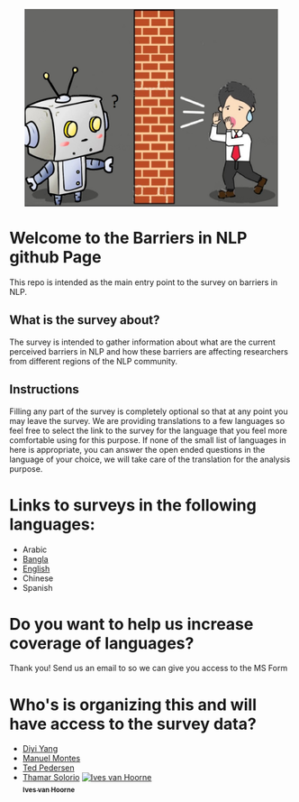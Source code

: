 


<p align="center">
<img src="final3png.png" align="center" height="350" width="450" class="center">
</p>

# Welcome to the Barriers in NLP github Page
This repo is intended as the main entry point to the survey on barriers in NLP.

## What is the survey about?
The survey is intended to gather information about what are the current perceived barriers in NLP and how these barriers are affecting researchers from different regions of the NLP community.

## Instructions
Filling any part of the survey is completely optional so that at any point you may leave the survey. We are providing translations to a few languages so feel free to select the link to the survey for the language that you feel more comfortable using for this purpose.
If none of the small list of languages in here is appropriate, you can answer the open ended questions in the language of your choice, we will take care of the translation for the analysis purpose.

# Links to surveys in the following languages:
* Arabic
* [Bangla](https://forms.office.com/Pages/DesignPageV2.aspx?subpage=design&token=77d7753dc0e142d8aad2c26f3ae1672e&id=vboLF_CikEytSw6PDwxCWemzwJvCZ35BqxNNwxlrCkZUMkdIU0pPTFRJTkwxTEQ1UzVSOTdUSEpSQS4u&branchingelementid=r44e9894a591f4f26ad6053bad7516576)
* [English](https://forms.office.com/Pages/DesignPageV2.aspx?subpage=design&token=6c58ab1619284ce4b4336f724bdaa01d&id=vboLF_CikEytSw6PDwxCWemzwJvCZ35BqxNNwxlrCkZUQ05TQVVDQkVWWVM5UVJOVFI0UzhPU0dHTS4u&branchingelementid=r2217f204b4114f8c8398837fef46aca0&analysis=false)
* Chinese
* Spanish

# Do you want to help us increase coverage of languages?
Thank you! Send us an email to  so we can give you access to the MS Form

# Who's is organizing this and will have access to the survey data?

* [Diyi Yang](https://scholar.google.com/citations?user=j9jhYqQAAAAJ&hl=en)
* [Manuel Montes](https://ccc.inaoep.mx/~mmontesg/)
* [Ted Pedersen](https://www.d.umn.edu/~tpederse/)
* [Thamar Solorio](tsolorio.uh.edu)
    <a href="http://ivesvh.com"><img src="https://avatars0.githubusercontent.com/u/587016?v=3" width="100px;" alt="Ives van Hoorne"/><br /><sub><b>Ives van Hoorne</b></sub></a>
